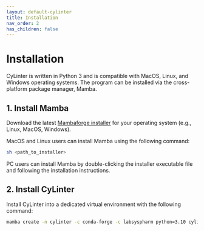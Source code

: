 ```yaml
---
layout: default-cylinter
title: Installation
nav_order: 2
has_children: false
---
```


# Installation

CyLinter is written in Python 3 and is compatible with MacOS, Linux, and Windows operating systems. The program can be installed via the cross-platform package manager, Mamba.

## 1. Install Mamba
Download the latest [Mambaforge installer](https://github.com/conda-forge/miniforge#mambaforge) for your operating system (e.g., Linux, MacOS, Windows).

MacOS and Linux users can install Mamba using the following command:
``` bash
sh <path_to_installer>
```
PC users can install Mamba by double-clicking the installer executable file and following the installation instructions.

## 2. Install CyLinter
Install CyLinter into a dedicated virtual environment with the following command:  

``` bash
mamba create -n cylinter -c conda-forge -c labsyspharm python=3.10 cylinter
```
